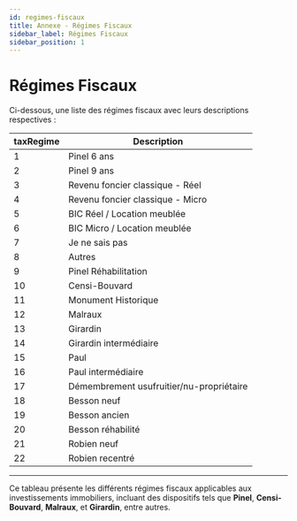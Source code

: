 ```yaml
---
id: regimes-fiscaux
title: Annexe - Régimes Fiscaux
sidebar_label: Régimes Fiscaux
sidebar_position: 1
---
```


# Régimes Fiscaux

Ci-dessous, une liste des régimes fiscaux avec leurs descriptions respectives :

| taxRegime | Description                              |
| --------- | ---------------------------------------- |
| 1         | Pinel 6 ans                              |
| 2         | Pinel 9 ans                              |
| 3         | Revenu foncier classique - Réel          |
| 4         | Revenu foncier classique - Micro         |
| 5         | BIC Réel / Location meublée              |
| 6         | BIC Micro / Location meublée             |
| 7         | Je ne sais pas                           |
| 8         | Autres                                   |
| 9         | Pinel Réhabilitation                     |
| 10        | Censi-Bouvard                            |
| 11        | Monument Historique                      |
| 12        | Malraux                                  |
| 13        | Girardin                                 |
| 14        | Girardin intermédiaire                   |
| 15        | Paul                                     |
| 16        | Paul intermédiaire                       |
| 17        | Démembrement usufruitier/nu-propriétaire |
| 18        | Besson neuf                              |
| 19        | Besson ancien                            |
| 20        | Besson réhabilité                        |
| 21        | Robien neuf                              |
| 22        | Robien recentré                          |

---

Ce tableau présente les différents régimes fiscaux applicables aux investissements immobiliers, incluant des dispositifs tels que **Pinel**, **Censi-Bouvard**, **Malraux**, et **Girardin**, entre autres.
